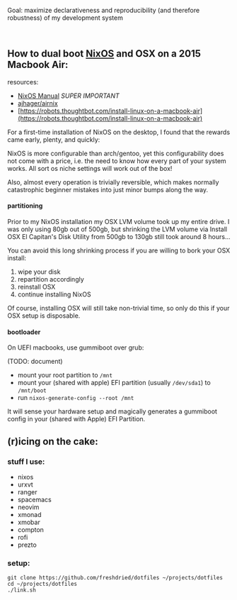 Goal: maximize declarativeness and reproducibility (and therefore robustness) of my development system

</br>

## How to dual boot [NixOS](http://nixos.org) and OSX on a 2015 Macbook Air:
resources:
- [NixOS Manual](http://nixos.org/nix/manual/) *SUPER IMPORTANT*
- [ajhager/airnix](https://github.com/ajhager/airnix)
- [https://robots.thoughtbot.com/install-linux-on-a-macbook-air](https://robots.thoughtbot.com/install-linux-on-a-macbook-air)

For a first-time installation of NixOS on the desktop, I found that the rewards came early, plenty, and quickly:

NixOS is more configurable than arch/gentoo, yet this configurability does not come with a price, i.e. the need to know how every part of your system works. All sort os niche settings will work out of the box!

Also, almost every operation is trivially reversible, which makes normally catastrophic beginner mistakes into just minor bumps along the way.

#### partitioning
Prior to my NixOS installation my OSX LVM volume took up my entire drive. I was only using 80gb out of 500gb, but shrinking the LVM volume via Install OSX El Capitan's Disk Utility from 500gb to 130gb still took around 8 hours...

You can avoid this long shrinking process if you are willing to bork your OSX install: 
1. wipe your disk
2. repartition accordingly
3. reinstall OSX
4. continue installing NixOS

Of course, installing OSX will still take non-trivial time, so only do this if your OSX setup is disposable.

#### bootloader
On UEFI macbooks, use gummiboot over grub:

(TODO: document)

- mount your root partition to `/mnt`
- mount your (shared with apple) EFI partition (usually `/dev/sda1`) to `/mnt/boot`
- run `nixos-generate-config --root /mnt`

It will sense your hardware setup and magically generates a gummiboot config in your (shared with Apple) EFI Partition.




## (r)icing on the cake:

### stuff I use:
- nixos
- urxvt
- ranger
- spacemacs
- neovim
- xmonad
- xmobar
- compton
- rofi
- prezto

### setup:
```
git clone https://github.com/freshdried/dotfiles ~/projects/dotfiles
cd ~/projects/dotfiles
./link.sh
```
